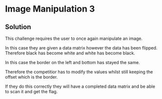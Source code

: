 # Image Manipulation 3

## Solution
This challenge requires the user to once again manipulate an image.

In this case they are given a data matrix however the data has been flipped. Therefore black has become white and white has become black.

In this case the border on the left and bottom has stayed the same.

Therefore the competitior has to modify the values whilst still keeping the offset which is the border.

If they do this correctly they will have a completed data matrix and be able to scan it and get the flag.
